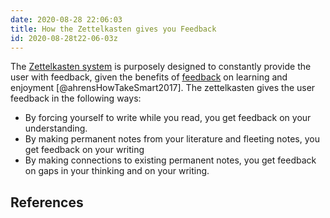 ```yaml
---
date: 2020-08-28 22:06:03
title: How the Zettelkasten gives you Feedback
id: 2020-08-28t22-06-03z
---
```


The [Zettelkasten system](./2020-08-24t15-19-14z.md) is purposely designed to
constantly provide the user with feedback, given the benefits of
[feedback](./2020-08-26t10-01-09z.md) on learning and enjoyment
[@ahrensHowTakeSmart2017]. The zettelkasten gives the user feedback in the
following ways:

- By forcing yourself to write while you read, you get feedback on your understanding.
- By making permanent notes from your literature and fleeting notes, you get
  feedback on your writing
- By making connections to existing permanent notes, you get feedback on gaps
  in your thinking and on your writing.

## References
